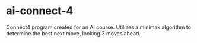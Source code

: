 # ai-connect-4
Connect4 program created for an AI course. Utilizes a minimax algorithm to determine the best next move, looking 3 moves ahead.
